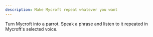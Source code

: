 ```yaml
---
description: Make Mycroft repeat whatever you want
---
```

Turn Mycroft into a parrot.  Speak a phrase and listen to it repeated in Mycroft's selected voice.
